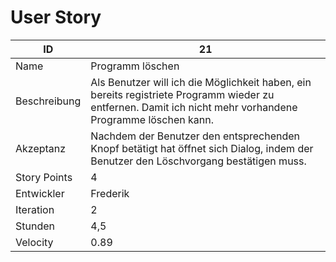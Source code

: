 # User Story

| ID         |21|
|-|-|
|Name        |Programm löschen|
|Beschreibung|Als Benutzer will ich die Möglichkeit haben, ein bereits registriete Programm wieder zu entfernen. Damit ich nicht mehr vorhandene Programme löschen kann.|
|Akzeptanz   |Nachdem der Benutzer den entsprechenden Knopf betätigt hat öffnet sich Dialog, indem der Benutzer den Löschvorgang bestätigen muss.|
|Story Points|4|
|Entwickler  |Frederik|
|Iteration   |2|
|Stunden     |4,5|
|Velocity    |0.89|
